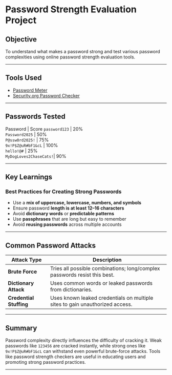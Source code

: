 # Password Strength Evaluation Project

##  Objective
To understand what makes a password strong and test various password complexities using online password strength evaluation tools.

---

##  Tools Used
- [Password Meter](https://www.passwordmeter.com)
- [Security.org Password Checker](https://www.security.org/how-secure-is-my-password/)

---

##  Passwords Tested

 Password               | Score 
 `password123`          | 20%      
 `Password2025`         | 50%       
 `P@ssw0rd2025!`        | 75%      
 `9x!P$Z@uR#bF1&cL`     | 100%     
 `hello!@#`             | 25%       
 `MyDogLoves2ChaseCats!`| 90%       

---

##  Key Learnings

### Best Practices for Creating Strong Passwords
- Use a **mix of uppercase, lowercase, numbers, and symbols**
- Ensure password **length is at least 12–16 characters**
- Avoid **dictionary words** or **predictable patterns**
- Use **passphrases** that are long but easy to remember
- Avoid **reusing passwords** across multiple accounts

---

##  Common Password Attacks

| Attack Type         | Description |
|---------------------|-------------|
| **Brute Force**     | Tries all possible combinations; long/complex passwords resist this best. |
| **Dictionary Attack**| Uses common words or leaked passwords from dictionaries. |
| **Credential Stuffing** | Uses known leaked credentials on multiple sites to gain unauthorized access. |

---

##  Summary

Password complexity directly influences the difficulty of cracking it. Weak passwords like `123456` are cracked instantly, while strong ones like `9x!P$Z@uR#bF1&cL` can withstand even powerful brute-force attacks. Tools like password strength checkers are useful in educating users and promoting strong password practices.

----

